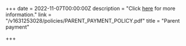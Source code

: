 +++
date = 2022-11-07T00:00:00Z
description = "Click [here](https://www2.education.vic.gov.au/pal/parent-payment/resources) for more information."
link = "/v1631253028/policies/PARENT_PAYMENT_POLICY.pdf"
title = "Parent payment"

+++
